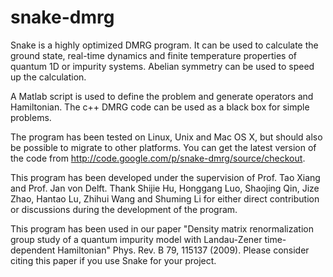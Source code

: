 # snake-dmrg
Snake is a highly optimized DMRG program. It can be used to calculate the ground state, real-time dynamics and finite temperature properties of quantum 1D or impurity systems. Abelian symmetry can be used to speed up the calculation.

A Matlab script is used to define the problem and generate operators and Hamiltonian. The c++ DMRG code can be used as a black box for simple problems.

The program has been tested on Linux, Unix and Mac OS X, but should also be possible to migrate to other platforms. You can get the latest version of the code from http://code.google.com/p/snake-dmrg/source/checkout.

This program has been developed under the supervision of Prof. Tao Xiang and Prof. Jan von Delft. Thank Shijie Hu, Honggang Luo, Shaojing Qin, Jize Zhao, Hantao Lu, Zhihui Wang and Shuming Li for either direct contribution or discussions during the development of the program.

This program has been used in our paper "Density matrix renormalization group study of a quantum impurity model with Landau-Zener time-dependent Hamiltonian" Phys. Rev. B 79, 115137 (2009). Please consider citing this paper if you use Snake for your project.
